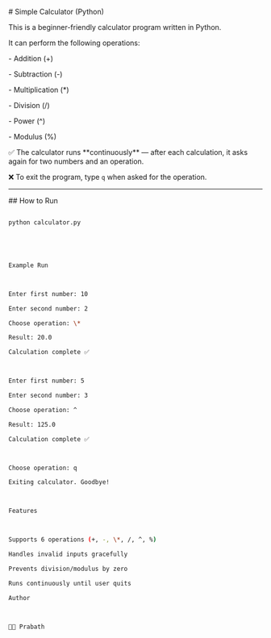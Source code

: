 \# Simple Calculator (Python)



This is a beginner-friendly calculator program written in Python.  

It can perform the following operations:



\- Addition (+)  

\- Subtraction (-)  

\- Multiplication (\*)  

\- Division (/)  

\- Power (^)  

\- Modulus (%)  



✅ The calculator runs \*\*continuously\*\* — after each calculation, it asks again for two numbers and an operation.  

❌ To exit the program, type `q` when asked for the operation.



---



\## How to Run

```bash

python calculator.py





Example Run



Enter first number: 10

Enter second number: 2

Choose operation: \*

Result: 20.0

Calculation complete ✅



Enter first number: 5

Enter second number: 3

Choose operation: ^

Result: 125.0

Calculation complete ✅



Choose operation: q

Exiting calculator. Goodbye!



Features



Supports 6 operations (+, -, \*, /, ^, %)

Handles invalid inputs gracefully

Prevents division/modulus by zero

Runs continuously until user quits

Author



👨‍💻 Prabath




